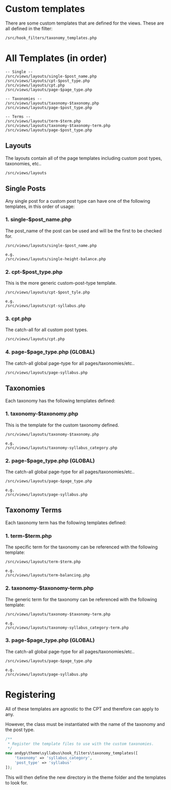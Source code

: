 # Custom templates

There are some custom templates that are defined for the views. These are all defined
in the filter:

    /src/hook_filters/taxonomy_templates.php

# All Templates (in order)

    -- Single --
    /src/views/layouts/single-$post_name.php
    /src/views/layouts/cpt-$post_type.php
    /src/views/layouts/cpt.php
    /src/views/layouts/page-$page_type.php

    -- Taxonomies --
    /src/views/layouts/taxonomy-$taxonomy.php
    /src/views/layouts/page-$post_type.php

    -- Terms --
    /src/views/layouts/term-$term.php
    /src/views/layouts/taxonomy-$taxonomy-term.php
    /src/views/layouts/page-$post_type.php


## Layouts

The layouts contain all of the page templates including custom post types, taxonomies, etc..

    /src/views/layouts


## Single Posts

Any single post for a custom post type can have one of the following templates, in this order
of usage:

### 1. single-$post_name.php

The post_name of the post can be used and will be the first to be checked for.

    /src/views/layouts/single-$post_name.php

    e.g.
    /src/views/layouts/single-height-balance.php

### 2. cpt-$post_type.php

This is the more generic custom-post-type template.

    /src/views/layouts/cpt-$post_tyle.php

    e.g.
    /src/views/layouts/cpt-syllabus.php

### 3. cpt.php

The catch-all for all custom post types.

    /src/views/layouts/cpt.php


### 4. page-$page_type.php (GLOBAL)

The catch-all global page-type for all pages/taxonomies/etc..

    /src/views/layouts/page-syllabus.php   


## Taxonomies

Each taxonomy has the following templates defined:

### 1. taxonomy-$taxonomy.php

This is the template for the custom taxonomy defined.

    /src/views/layouts/taxonomy-$taxonomy.php

    e.g.
    /src/views/layouts/taxonomy-syllabus_category.php

### 2. page-$page_type.php (GLOBAL)

The catch-all global page-type for all pages/taxonomies/etc..

    /src/views/layouts/page-$page_type.php

    e.g.
    /src/views/layouts/page-syllabus.php   


## Taxonomy Terms

Each taxonomy term has the following templates defined:

### 1. term-$term.php

The specific term for the taxonomy can be referenced with the 
following template:

    /src/views/layouts/term-$term.php

    e.g.
    /src/views/layouts/term-balancing.php


### 2. taxonomy-$taxonomy-term.php

The generic term for the taxonomy can be referenced with the 
following template:

    /src/views/layouts/taxonomy-$taxonomy-term.php

    e.g.
    /src/views/layouts/taxonomy-syllabus_category-term.php

### 3. page-$page_type.php (GLOBAL)

The catch-all global page-type for all pages/taxonomies/etc..

    /src/views/layouts/page-$page_type.php

    e.g.
    /src/views/layouts/page-syllabus.php   


# Registering

All of these templates are agnostic to the CPT and therefore can apply to any.

However, the class must be instantiated with the name of the taxonomy and the post type.

```php
/**
 * Register the template files to use with the custom taxonomies.
 */
new andyp\theme\syllabus\hook_filters\taxonomy_templates([
    'taxonomy' => 'syllabus_category',
    'post_type' => 'syllabus'
]);
```

This will then define the new directory in the theme folder and the templates to look for.